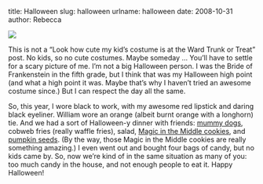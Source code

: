 title: Halloween
slug: halloween
urlname: halloween
date: 2008-10-31
author: Rebecca

<img src="{static}/images/2008-10-31-pumpkin-02.jpg" class="img-fluid">

This is not a &ldquo;Look how cute my kid&#x02bc;s costume is at the Ward Trunk
or Treat&rdquo; post. No kids, so no cute costumes. Maybe someday &hellip;
You&#x02bc;ll have to settle for a scary picture of me. I&#x02bc;m not a big
Halloween person. I was the Bride of Frankenstein in the fifth grade, but I
think that was my Halloween high point (and what a high point it was. Maybe
that&#x02bc;s why I haven&#x02bc;t tried an awesome costume since.) But I can
respect the day all the same.

So, this year, I wore black to work, with my awesome red lipstick and daring
black eyeliner. William wore an orange (albeit burnt orange with a longhorn)
tie. And we had a sort of Halloween-y dinner with friends: [mummy dogs][a],
cobweb fries (really waffle fries), salad, [Magic in the Middle cookies][b], and
[pumpkin seeds][c]. (By the way, those Magic in the Middle cookies are really
something amazing.) I even went out and bought four bags of candy, but no kids
came by. So, now we&#x02bc;re kind of in the same situation as many of you: too
much candy in the house, and not enough people to eat it. Happy Halloween!

[a]: http://www.rhodesbread.com/recipes/print_recipe/1983
[b]: https://www.kingarthurflour.com/blog/2008/10/27/cast-a-spell-with-these-cookies-magic-in-the-middles
[c]: https://web.archive.org/web/20111210234035/http://www.perrysplate.com/2008/10/toasted-pumpkin-seeds.html
